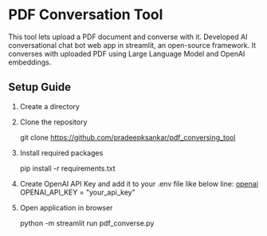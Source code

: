 # PDF Conversation Tool
This tool lets upload a PDF document and converse with it. Developed AI conversational chat bot web app in streamlit, an open-source framework. It converses with uploaded PDF using Large Language Model and OpenAI embeddings.

## Setup Guide

1. Create a directory

2. Clone the repository

   git clone https://github.com/pradeepksankar/pdf_conversing_tool
   
3. Install required packages

   pip install -r requirements.txt
   
4. Create OpenAI API Key and add it to your .env file like below line:
   [openai](https://platform.openai.com/)
   OPENAI_API_KEY = "your_api_key" 
5. Open application in browser

   python -m streamlit run pdf_converse.py
